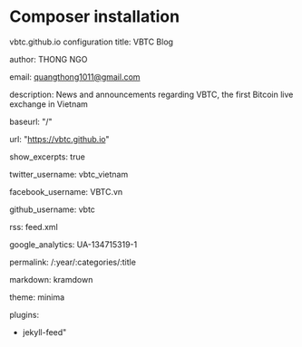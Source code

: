 # Composer installation #
vbtc.github.io configuration
title: VBTC Blog

author: THONG NGO

email: quangthong1011@gmail.com

description: News and announcements regarding VBTC, the first Bitcoin live exchange in Vietnam

baseurl: "/"

url: "https://vbtc.github.io"

show_excerpts: true

twitter_username: vbtc_vietnam

facebook_username: VBTC.vn

github_username: vbtc

rss: feed.xml

google_analytics: UA-134715319-1

permalink: /:year/:categories/:title

markdown: kramdown

theme: minima

plugins:

  - jekyll-feed"
